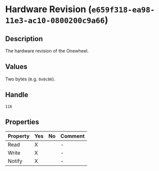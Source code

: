 # Hardware Revision (`e659f318-ea98-11e3-ac10-0800200c9a66`)

## Description

The hardware revision of the Onewheel.

## Values

Two bytes (e.g. `0x0c86`).

## Handle

`116`

## Properties

| Property | Yes | No | Comment |
|----------|-----|----| ------- |
| Read     |  X  |    |    -    |
| Write    |  X  |    |    -    |
| Notify   |  X  |    |    -    |